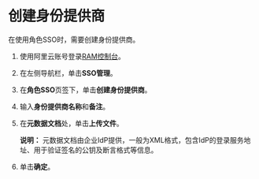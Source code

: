 # 创建身份提供商

在使用角色SSO时，需要创建身份提供商。

1.  使用阿里云账号登录[RAM控制台](https://ram.console.aliyun.com/)。

2.  在左侧导航栏，单击**SSO管理**。

3.  在**角色SSO**页签下，单击**创建身份提供商**。

4.  输入**身份提供商名称**和**备注**。

5.  在**元数据文档**处，单击**上传文件**。

    **说明：** 元数据文档由企业IdP提供，一般为XML格式，包含IdP的登录服务地址、用于验证签名的公钥及断言格式等信息。

6.  单击**确定**。


